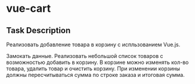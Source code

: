 # vue-cart

## Task Description

Реализовать добавление товара в корзину с испльзованием Vue.js.

Замокать данные. Реализовать небольшой список товаров с возможностью добавить в корзину. В корзине можно изменять кол-во товара, удалить товар и очистить корзину. При изменении корзины должны пересчитываться сумма по строке заказа и итоговая сумма.
